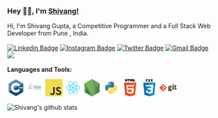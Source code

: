 ### Hey 👋🏽, I'm [Shivang!](https://github.com/shivangguptax)



Hi, I'm Shivang Gupta, a Competitive Programmer and a Full Stack Web Developer from Pune , India. <br> <br> 
[![Linkedin Badge](https://img.shields.io/badge/-blue?style=social&logo=Linkedin&logoColor=blue&link=https://www.linkedin.com/in/shivang-gupta-141470219/)](https://www.linkedin.com/in/shivang-gupta-141470219/)
[![Instagram Badge](https://img.shields.io/badge/-blue?style=social&logo=Instagram&logoColor=#fb3958&link=https://www.instagram.com/shivanggupta20/)](https://www.instagram.com/shivanggupta20/)
[![Twitter Badge](http://img.shields.io/badge/-1ca0f1?style=social&logo=twitter&logoColor=blue&link=https://twitter.com/shiventure)](https://twitter.com/shivanggupta24) 
[![Gmail Badge](https://img.shields.io/badge/-c14438?style=social&logo=Gmail&logoColor=red&link=mailto:shivangguptaxd@gmail.com)](mailto:shivangguptaxd@gmail.com)
<br />
![](https://visitor-badge.glitch.me/badge?page_id=.shivangguptax.shivangguptax)  <br> 


**Languages and Tools:**  

<code><img height="40" src="https://raw.githubusercontent.com/github/explore/80688e429a7d4ef2fca1e82350fe8e3517d3494d/topics/cpp/cpp.png"></code>
<code><img height="40" src="https://raw.githubusercontent.com/github/explore/80688e429a7d4ef2fca1e82350fe8e3517d3494d/topics/java/java.png"></code>
<code><img height="40" src="https://raw.githubusercontent.com/github/explore/80688e429a7d4ef2fca1e82350fe8e3517d3494d/topics/javascript/javascript.png"></code>
<code><img height="40" src="https://raw.githubusercontent.com/github/explore/80688e429a7d4ef2fca1e82350fe8e3517d3494d/topics/react/react.png"></code>
<code><img height="40" src="https://raw.githubusercontent.com/github/explore/80688e429a7d4ef2fca1e82350fe8e3517d3494d/topics/nodejs/nodejs.png"></code>
<code><img height="40" src="https://raw.githubusercontent.com/github/explore/80688e429a7d4ef2fca1e82350fe8e3517d3494d/topics/python/python.png"></code>
<code><img height="40" src="https://raw.githubusercontent.com/github/explore/80688e429a7d4ef2fca1e82350fe8e3517d3494d/topics/html/html.png"></code>
<code><img height="40" src="https://raw.githubusercontent.com/github/explore/80688e429a7d4ef2fca1e82350fe8e3517d3494d/topics/css/css.png"></code>
<code><img height="40" src="https://raw.githubusercontent.com/github/explore/80688e429a7d4ef2fca1e82350fe8e3517d3494d/topics/git/git.png"></code>


![Shivang's github stats](https://github-readme-stats.vercel.app/api?username=shivangguptax&show_icons=true&hide_border=true)





